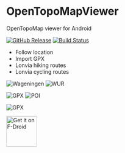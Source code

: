 # OpenTopoMapViewer

OpenTopoMap viewer for Android

[![GitHub Release](https://img.shields.io/github/release/Pygmalion69/OpenTopoMapViewer.svg?logo=github)](https://github.com/Pygmalion69/OpenTopoMapViewer/releases) [![Build Status](https://travis-ci.org/Pygmalion69/OpenTopoMapViewer.svg?branch=master)](https://travis-ci.org/Pygmalion69/OpenTopoMapViewer)

- Follow location
- Import GPX
- Lonvia hiking routes
- Lonvia cycling routes

![Wageningen](https://raw.githubusercontent.com/Pygmalion69/OpenTopoMapViewer/master/screen_wag.png "Wageningen") 
![WUR](https://github.com/Pygmalion69/OpenTopoMapViewer/blob/master/screen_wur.png "WUR")

![GPX](https://github.com/Pygmalion69/OpenTopoMapViewer/blob/master/screen_dopplersteig.png "GPX") 
![POI](https://github.com/Pygmalion69/OpenTopoMapViewer/blob/master/screen_dopplersteig_poi.png "POI")

![GPX](https://github.com//Pygmalion69/OpenTopoMapViewer/blob/master/screen_dopplersteig_gpx_detail.png "GPX")

<a href="https://f-droid.org/packages/org.nitri.opentopo">
    <img src="https://fdroid.gitlab.io/artwork/badge/get-it-on.png"
    alt="Get it on F-Droid"
    height="80"/></a>
